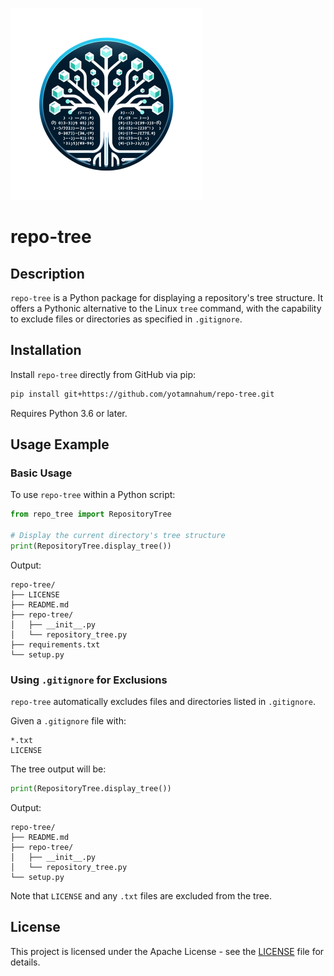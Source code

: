![repo-tree Logo](images/logo.png)
# repo-tree

## Description

`repo-tree` is a Python package for displaying a repository's tree structure. It offers a Pythonic alternative to the Linux `tree` command, with the capability to exclude files or directories as specified in `.gitignore`.

## Installation

Install `repo-tree` directly from GitHub via pip:

```bash
pip install git+https://github.com/yotamnahum/repo-tree.git
```

Requires Python 3.6 or later.

## Usage Example

### Basic Usage

To use `repo-tree` within a Python script:

```python
from repo_tree import RepositoryTree

# Display the current directory's tree structure
print(RepositoryTree.display_tree())
```

Output:

```
repo-tree/
├── LICENSE
├── README.md
├── repo-tree/
│   ├── __init__.py
│   └── repository_tree.py
├── requirements.txt
└── setup.py
```

### Using `.gitignore` for Exclusions

`repo-tree` automatically excludes files and directories listed in `.gitignore`. 

Given a `.gitignore` file with:

```
*.txt
LICENSE
```

The tree output will be:

```python
print(RepositoryTree.display_tree())
```

Output:

```
repo-tree/
├── README.md
├── repo-tree/
│   ├── __init__.py
│   └── repository_tree.py
└── setup.py
```

Note that `LICENSE` and any `.txt` files are excluded from the tree.

## License

This project is licensed under the Apache License - see the [LICENSE](LICENSE) file for details.